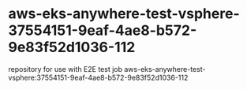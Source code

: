 # aws-eks-anywhere-test-vsphere-37554151-9eaf-4ae8-b572-9e83f52d1036-112
repository for use with E2E test job aws-eks-anywhere-test-vsphere:37554151-9eaf-4ae8-b572-9e83f52d1036-112
